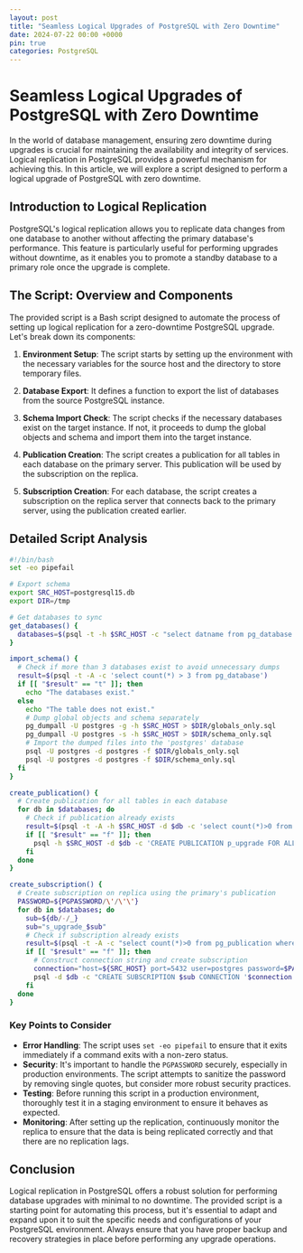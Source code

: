 ```yaml
---
layout: post
title: "Seamless Logical Upgrades of PostgreSQL with Zero Downtime"
date: 2024-07-22 00:00 +0000
pin: true
categories: PostgreSQL
---
```


# Seamless Logical Upgrades of PostgreSQL with Zero Downtime

In the world of database management, ensuring zero downtime during upgrades is crucial for maintaining the availability and integrity of services. Logical replication in PostgreSQL provides a powerful mechanism for achieving this. In this article, we will explore a script designed to perform a logical upgrade of PostgreSQL with zero downtime.

## Introduction to Logical Replication

PostgreSQL's logical replication allows you to replicate data changes from one database to another without affecting the primary database's performance. This feature is particularly useful for performing upgrades without downtime, as it enables you to promote a standby database to a primary role once the upgrade is complete.

## The Script: Overview and Components

The provided script is a Bash script designed to automate the process of setting up logical replication for a zero-downtime PostgreSQL upgrade. Let's break down its components:

1. **Environment Setup**: The script starts by setting up the environment with the necessary variables for the source host and the directory to store temporary files.

2. **Database Export**: It defines a function to export the list of databases from the source PostgreSQL instance.

3. **Schema Import Check**: The script checks if the necessary databases exist on the target instance. If not, it proceeds to dump the global objects and schema and import them into the target instance.

4. **Publication Creation**: The script creates a publication for all tables in each database on the primary server. This publication will be used by the subscription on the replica.

5. **Subscription Creation**: For each database, the script creates a subscription on the replica server that connects back to the primary server, using the publication created earlier.

## Detailed Script Analysis

```bash
#!/bin/bash
set -eo pipefail

# Export schema
export SRC_HOST=postgresql15.db
export DIR=/tmp

# Get databases to sync
get_databases() {
  databases=$(psql -t -h $SRC_HOST -c "select datname from pg_database where not datistemplate and datname<>'postgres' order by datname")
}

import_schema() {
  # Check if more than 3 databases exist to avoid unnecessary dumps
  result=$(psql -t -A -c 'select count(*) > 3 from pg_database')
  if [[ "$result" == "t" ]]; then
    echo "The databases exist."
  else
    echo "The table does not exist."
    # Dump global objects and schema separately
    pg_dumpall -U postgres -g -h $SRC_HOST > $DIR/globals_only.sql
    pg_dumpall -U postgres -s -h $SRC_HOST > $DIR/schema_only.sql
    # Import the dumped files into the 'postgres' database
    psql -U postgres -d postgres -f $DIR/globals_only.sql
    psql -U postgres -d postgres -f $DIR/schema_only.sql
  fi
}

create_publication() {
  # Create publication for all tables in each database
  for db in $databases; do
    # Check if publication already exists
    result=$(psql -t -A -h $SRC_HOST -d $db -c 'select count(*)>0 from pg_publication')
    if [[ "$result" == "f" ]]; then
      psql -h $SRC_HOST -d $db -c 'CREATE PUBLICATION p_upgrade FOR ALL TABLES;'
    fi
  done
}

create_subscription() {
  # Create subscription on replica using the primary's publication
  PASSWORD=${PGPASSWORD/\'/\'\'}
  for db in $databases; do
    sub=${db/-/_}
    sub="s_upgrade_$sub"
    # Check if subscription already exists
    result=$(psql -t -A -c "select count(*)>0 from pg_publication where name='${sub}'")
    if [[ "$result" == "f" ]]; then
      # Construct connection string and create subscription
      connection="host=${SRC_HOST} port=5432 user=postgres password=$PASSWORD dbname=${db}"
      psql -d $db -c "CREATE SUBSCRIPTION $sub CONNECTION '$connection' PUBLICATION p_upgrade;"
    fi
  done
}
```

### Key Points to Consider

- **Error Handling**: The script uses `set -eo pipefail` to ensure that it exits immediately if a command exits with a non-zero status.
- **Security**: It's important to handle the `PGPASSWORD` securely, especially in production environments. The script attempts to sanitize the password by removing single quotes, but consider more robust security practices.
- **Testing**: Before running this script in a production environment, thoroughly test it in a staging environment to ensure it behaves as expected.
- **Monitoring**: After setting up the replication, continuously monitor the replica to ensure that the data is being replicated correctly and that there are no replication lags.

## Conclusion

Logical replication in PostgreSQL offers a robust solution for performing database upgrades with minimal to no downtime. The provided script is a starting point for automating this process, but it's essential to adapt and expand upon it to suit the specific needs and configurations of your PostgreSQL environment. Always ensure that you have proper backup and recovery strategies in place before performing any upgrade operations.

